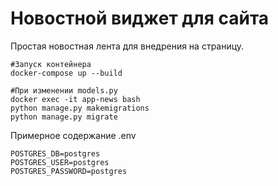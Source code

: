 # Новостной виджет для сайта

Простая новостная лента для внедрения на страницу.

```
#Запуск контейнера
docker-compose up --build
```

```
#При изменении models.py
docker exec -it app-news bash
python manage.py makemigrations
python manage.py migrate
```

Примерное содержание .env

```
POSTGRES_DB=postgres
POSTGRES_USER=postgres
POSTGRES_PASSWORD=postgres
```
